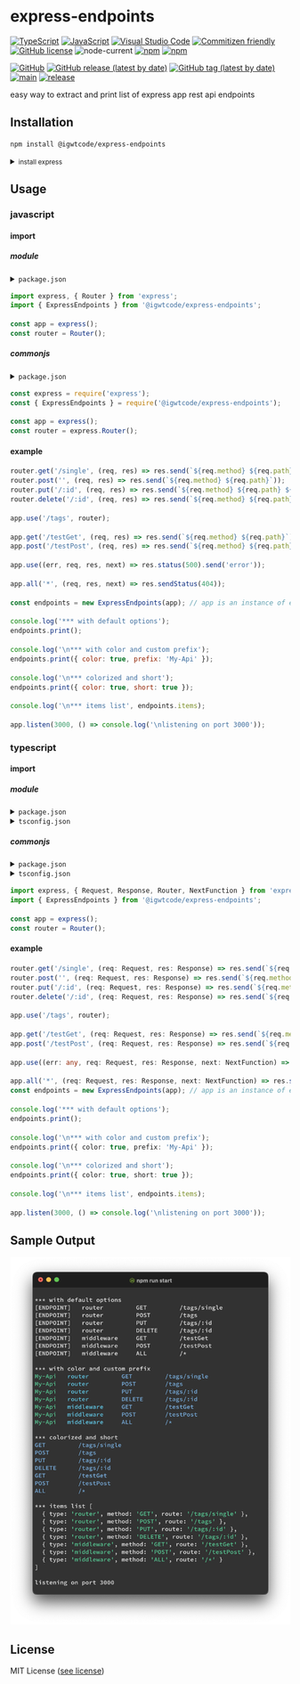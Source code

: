 # express-endpoints

[![TypeScript](https://img.shields.io/badge/--3178C6?logo=typescript&logoColor=ffffff)](https://www.typescriptlang.org/)
[![JavaScript](https://img.shields.io/badge/--F7DF1E?logo=javascript&logoColor=000)](https://www.javascript.com/)
[![Visual Studio Code](https://img.shields.io/badge/--007ACC?logo=visual%20studio%20code&logoColor=ffffff)](https://code.visualstudio.com/)
[![Commitizen friendly](https://img.shields.io/badge/commitizen-friendly-success.svg)](http://commitizen.github.io/cz-cli/)
[![GitHub license](https://img.shields.io/github/license/igwtcode/express-endpoints?color=informational)](https://github.com/igwtcode/express-endpoints/blob/main/LICENSE)
![node-current](https://img.shields.io/node/v/@igwtcode/express-endpoints?color=green)
[![npm](https://img.shields.io/npm/v/@igwtcode/express-endpoints?color=informational&logo=npm)](https://www.npmjs.com/package/@igwtcode/express-endpoints)
[![npm](https://img.shields.io/npm/dt/@igwtcode/express-endpoints?color=green)](https://www.npmjs.com/package/@igwtcode/express-endpoints)

[![GitHub](https://badgen.net/badge/icon/github?icon=github&label=@igwtcode/express-endpoints)](https://github.com/igwtcode/express-endpoints)
[![GitHub release (latest by date)](https://img.shields.io/github/v/release/igwtcode/express-endpoints?color=informational&logo=github)](https://github.com/igwtcode/express-endpoints/releases)
[![GitHub tag (latest by date)](https://img.shields.io/github/v/tag/igwtcode/express-endpoints?color=informational&logo=github)](https://github.com/igwtcode/express-endpoints/tags)
[![main](https://github.com/igwtcode/express-endpoints/actions/workflows/main.yml/badge.svg)](https://github.com/igwtcode/express-endpoints/actions/workflows/main.yml)
[![release](https://github.com/igwtcode/express-endpoints/actions/workflows/release.yml/badge.svg)](https://github.com/igwtcode/express-endpoints/actions/workflows/release.yml)

easy way to extract and print list of express app rest api endpoints

## Installation

```bash
npm install @igwtcode/express-endpoints
```

<details>
<summary><small>install express</small></summary>

```bash
npm install express
npm install -D @types/express # for typescript
```

</details>

## Usage

### javascript

#### import

##### module

<details>
<summary><code>package.json</code></summary>

```json
{
  "type": "module",
  "scripts": {
    "start": "node app.js"
  },
  "dependencies": {
    "express": "^4.18.2",
    "@igwtcode/express-endpoints": "^1.0.0"
  }
}
```

</details>

```javascript
import express, { Router } from 'express';
import { ExpressEndpoints } from '@igwtcode/express-endpoints';

const app = express();
const router = Router();
```

##### commonjs

<details>
<summary><code>package.json</code></summary>

```json
{
  "type": "commonjs",
  "scripts": {
    "start": "node app.js"
  },
  "dependencies": {
    "express": "^4.18.2",
    "@igwtcode/express-endpoints": "^1.0.0"
  }
}
```

</details>

```javascript
const express = require('express');
const { ExpressEndpoints } = require('@igwtcode/express-endpoints');

const app = express();
const router = express.Router();
```

#### example

```javascript
router.get('/single', (req, res) => res.send(`${req.method} ${req.path}`));
router.post('', (req, res) => res.send(`${req.method} ${req.path}`));
router.put('/:id', (req, res) => res.send(`${req.method} ${req.path} ${req.params.id}`));
router.delete('/:id', (req, res) => res.send(`${req.method} ${req.path} ${req.params.id}`));

app.use('/tags', router);

app.get('/testGet', (req, res) => res.send(`${req.method} ${req.path}`));
app.post('/testPost', (req, res) => res.send(`${req.method} ${req.path}`));

app.use((err, req, res, next) => res.status(500).send('error'));

app.all('*', (req, res, next) => res.sendStatus(404));

const endpoints = new ExpressEndpoints(app); // app is an instance of express or Application

console.log('*** with default options');
endpoints.print();

console.log('\n*** with color and custom prefix');
endpoints.print({ color: true, prefix: 'My-Api' });

console.log('\n*** colorized and short');
endpoints.print({ color: true, short: true });

console.log('\n*** items list', endpoints.items);

app.listen(3000, () => console.log('\nlistening on port 3000'));
```

### typescript

#### import

##### module

<details>
<summary><code>package.json</code></summary>

```json
{
  "type": "module",
  "scripts": {
    "start": "ts-node-esm app.ts"
  },
  "dependencies": {
    "express": "^4.18.2",
    "@igwtcode/express-endpoints": "^1.0.0"
  },
  "devDependencies": {
    "@types/express": "^4.17.16",
    "@types/node": "^18.11.18",
    "ts-node": "^10.9.1",
    "typescript": "^4.9.5"
  }
}
```

</details>

<details>
<summary><code>tsconfig.json</code></summary>

```json
{
  "compilerOptions": {
    "target": "ES6",
    "module": "Node16",
    "moduleResolution": "node16",
    "esModuleInterop": true
  }
}
```

</details>

##### commonjs

<details>
<summary><code>package.json</code></summary>

```json
{
  "type": "commonjs",
  "scripts": {
    "start": "ts-node app.ts"
  },
  "dependencies": {
    "express": "^4.18.2",
    "@igwtcode/express-endpoints": "^1.0.0"
  },
  "devDependencies": {
    "@types/express": "^4.17.16",
    "@types/node": "^18.11.18",
    "ts-node": "^10.9.1",
    "typescript": "^4.9.5"
  }
}
```

</details>

<details>
<summary><code>tsconfig.json</code></summary>

```json
{
  "compilerOptions": {
    "target": "ES6",
    "module": "CommonJS",
    "moduleResolution": "node",
    "esModuleInterop": true
  }
}
```

</details>

```typescript
import express, { Request, Response, Router, NextFunction } from 'express';
import { ExpressEndpoints } from '@igwtcode/express-endpoints';

const app = express();
const router = Router();
```

#### example

```typescript
router.get('/single', (req: Request, res: Response) => res.send(`${req.method} ${req.path}`));
router.post('', (req: Request, res: Response) => res.send(`${req.method} ${req.path}`));
router.put('/:id', (req: Request, res: Response) => res.send(`${req.method} ${req.path} ${req.params.id}`));
router.delete('/:id', (req: Request, res: Response) => res.send(`${req.method} ${req.path} ${req.params.id}`));

app.use('/tags', router);

app.get('/testGet', (req: Request, res: Response) => res.send(`${req.method} ${req.path}`));
app.post('/testPost', (req: Request, res: Response) => res.send(`${req.method} ${req.path}`));

app.use((err: any, req: Request, res: Response, next: NextFunction) => res.status(500).send('error'));

app.all('*', (req: Request, res: Response, next: NextFunction) => res.sendStatus(404));
const endpoints = new ExpressEndpoints(app); // app is an instance of express or Application

console.log('*** with default options');
endpoints.print();

console.log('\n*** with color and custom prefix');
endpoints.print({ color: true, prefix: 'My-Api' });

console.log('\n*** colorized and short');
endpoints.print({ color: true, short: true });

console.log('\n*** items list', endpoints.items);

app.listen(3000, () => console.log('\nlistening on port 3000'));
```

## Sample Output

![output-snapshot-01](https://github.com/igwtcode/express-endpoints/blob/main/docs/output-snapshot-01.png)

## License

MIT License ([see license](https://github.com/igwtcode/express-endpoints/blob/main/LICENSE))
